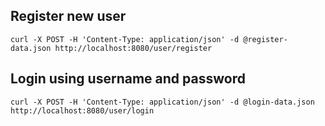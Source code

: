 ## Register new user
```shell script
curl -X POST -H 'Content-Type: application/json' -d @register-data.json http://localhost:8080/user/register
```

## Login using username and password
```shell script
curl -X POST -H 'Content-Type: application/json' -d @login-data.json http://localhost:8080/user/login
```
